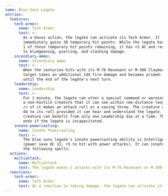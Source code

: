 ```yaml
---
name: Blue Suns Legate
entries:
  features:
    tech-armor:
      name: Tech Armor
      text: >-
        As a bonus action, the legate can activate its Tech Armor. It
        immediately gains 30 temporary hit points. While the legate has at least
        1 of these temporary hit points remaining, it has +2 AC and resistance
        to bludgeoning, piercing, and slashing damage.
    incendiary-ammo:
      name: Incendiary Ammo
      text: >-
        When the centurion hits with its M-76 Revenant or M-300 Claymore, the
        target takes an additional 1d4 fire damage and becomes primed: fire
        until the end of the legate's next turn.
    leadership:
      name: Leadership
      text: >-
        For 1 minute, the legate can utter a special command or warning whenever
        a non-hostile creature that it can see within <me-distance length='30'
        /> of it makes an attack roll or a saving throw. The creature can add a
        d4 to its roll provided it can hear and understand the legate. A
        creature can benefit from only one Leadership die at a time. This effect
        ends if the legate is incapacitated.
    innate-powercasting:
      name: Innate Powercasting
      text: >-
        The blue suns legate's innate powercasting ability is Intelligence
        (power save DC 13, +5 to hit with power attacks). It can innately cast
        the following spells:
  actions:
    multiattack:
      name: Multiattack
      text: The legate makes 2 attacks with its M-76 Revenant or M-300 Claymore.
  reactions:
    tech-armor:
      name: Tech Armor
      text: As a reaction to taking damage, the legate can activate its tech armor.
---
```


